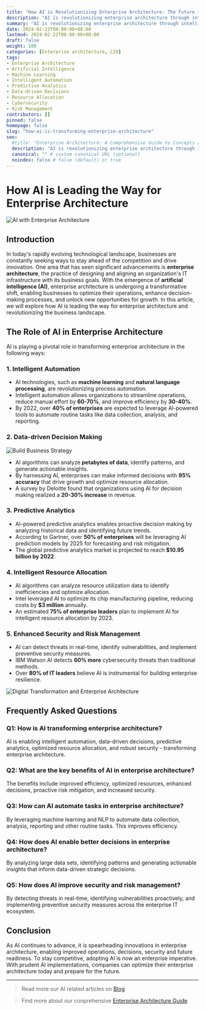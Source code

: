 ```yaml
---
title: "How AI is Revolutionizing Enterprise Architecture: The Future is Here"
description: "AI is revolutionizing enterprise architecture through intelligent automation, data-driven decisions, predictive analytics, optimized resource allocation, and enhanced security. Learn how AI is transforming businesses."
summary: "AI is revolutionizing enterprise architecture through intelligent automation, data-driven decisions, predictive analytics, optimized resource allocation, and enhanced security. Learn how AI is transforming businesses."
date: 2024-02-22T08:00:00+08:00
lastmod: 2024-02-22T08:00:00+08:00
draft: false
weight: 100
categories: [Enterprise architecture, CIO]
tags: 
- Enterprise Architecture
- Artificial Intelligence
- Machine Learning
- Intelligent Automation
- Predictive Analytics 
- Data-driven Decisions
- Resource Allocation
- Cybersecurity
- Risk Management
contributors: []
pinned: false
homepage: false
slug: "how-ai-is-transforming-enterprise-architecture"
seo:
  #title: "Enterprise Architecture: A Comprehensive Guide to Concepts and Industry Practices" # custom title (optional)
  description: "AI is revolutionizing enterprise architecture through intelligent automation, data-driven decisions, predictive analytics, optimized resource allocation, and enhanced security. Learn how AI is transforming businesses." # custom description (recommended)
  canonical: "" # custom canonical URL (optional)
  noindex: false # false (default) or true
---
```


# How AI is Leading the Way for Enterprise Architecture

![AI with Enterprise Architecture](https://cdn.sa.net/2024/02/19/WRQfYgP4tk1IpJd.png)

## Introduction

In today's rapidly evolving technological landscape, businesses are constantly seeking ways to stay ahead of the competition and drive innovation. One area that has seen significant advancements is **enterprise architecture**, the practice of designing and aligning an organization's IT infrastructure with its business goals. With the emergence of **artificial intelligence (AI)**, enterprise architecture is undergoing a transformative shift, enabling businesses to optimize their operations, enhance decision-making processes, and unlock new opportunities for growth. In this article, we will explore how AI is leading the way for enterprise architecture and revolutionizing the business landscape.

## The Role of AI in Enterprise Architecture

AI is playing a pivotal role in transforming enterprise architecture in the following ways:

### 1. Intelligent Automation

- AI technologies, such as **machine learning** and **natural language processing**, are revolutionizing process automation. 
- Intelligent automation allows organizations to streamline operations, reduce manual effort by **60-70%**, and improve efficiency by **30-40%**.
- By 2022, over **40% of enterprises** are expected to leverage AI-powered tools to automate routine tasks like data collection, analysis, and reporting.

### 2. Data-driven Decision Making

![Build Business Strategy](https://cdn.sa.net/2024/02/14/VfcA7wGxPlqZrR9.png)

- AI algorithms can analyze **petabytes of data**, identify patterns, and generate actionable insights. 
- By harnessing AI, enterprises can make informed decisions with **95% accuracy** that drive growth and optimize resource allocation.
- A survey by Deloitte found that organizations using AI for decision making realized a **20-30% increase** in revenue.

### 3. Predictive Analytics

- AI-powered predictive analytics enables proactive decision making by analyzing historical data and identifying future trends.
- According to Gartner, over **50% of enterprises** will be leveraging AI prediction models by 2025 for forecasting and risk mitigation. 
- The global predictive analytics market is projected to reach **$10.95 billion by 2022**.

### 4. Intelligent Resource Allocation

- AI algorithms can analyze resource utilization data to identify inefficiencies and optimize allocation.
- Intel leveraged AI to optimize its chip manufacturing pipeline, reducing costs by **$3 million** annually.
- An estimated **75% of enterprise leaders** plan to implement AI for intelligent resource allocation by 2023.

### 5. Enhanced Security and Risk Management

- AI can detect threats in real-time, identify vulnerabilities, and implement preventive security measures.
- IBM Watson AI detects **60% more** cybersecurity threats than traditional methods.
- Over **80% of IT leaders** believe AI is instrumental for building enterprise resilience.

![Digital Transformation and Enterprise Architecture](https://cdn.sa.net/2024/02/13/DSnBxyvP3hqize4.png)

## Frequently Asked Questions

### Q1: How is AI transforming enterprise architecture?

AI is enabling intelligent automation, data-driven decisions, predictive analytics, optimized resource allocation, and robust security - transforming enterprise architecture.

### Q2: What are the key benefits of AI in enterprise architecture? 

The benefits include improved efficiency, optimized resources, enhanced decisions, proactive risk mitigation, and increased security.

### Q3: How can AI automate tasks in enterprise architecture?

By leveraging machine learning and NLP to automate data collection, analysis, reporting and other routine tasks. This improves efficiency.

### Q4: How does AI enable better decisions in enterprise architecture?

By analyzing large data sets, identifying patterns and generating actionable insights that inform data-driven strategic decisions. 

### Q5: How does AI improve security and risk management?

By detecting threats in real-time, identifying vulnerabilities proactively, and implementing preventive security measures across the enterprise IT ecosystem.

## Conclusion

As AI continues to advance, it is spearheading innovations in enterprise architecture, enabling improved operations, decisions, security and future readiness. To stay competitive, adopting AI is now an enterprise imperative. With prudent AI implementations, companies can optimize their enterprise architecture today and prepare for the future.

---

> Read more our AI related articles on [Blog](/tags/artificial-intelligence/)

> Find more about our conprehensive [Enterprise Architecture Guide](/docs/ultimate-guides/chapter-1.1-introduction-of-enterprise-architecture/)
